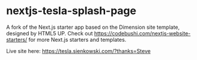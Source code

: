 # nextjs-tesla-splash-page
A fork of the Next.js starter app based on the Dimension site template, designed by HTML5 UP. Check out https://codebushi.com/nextjs-website-starters/ for more Next.js starters and templates.

Live site here: https://tesla.sienkowski.com/?thanks=Steve

